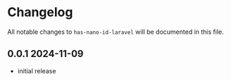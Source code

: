 # Changelog

All notable changes to `has-nano-id-laravel` will be documented in this file.

## 0.0.1 2024-11-09

- initial release
